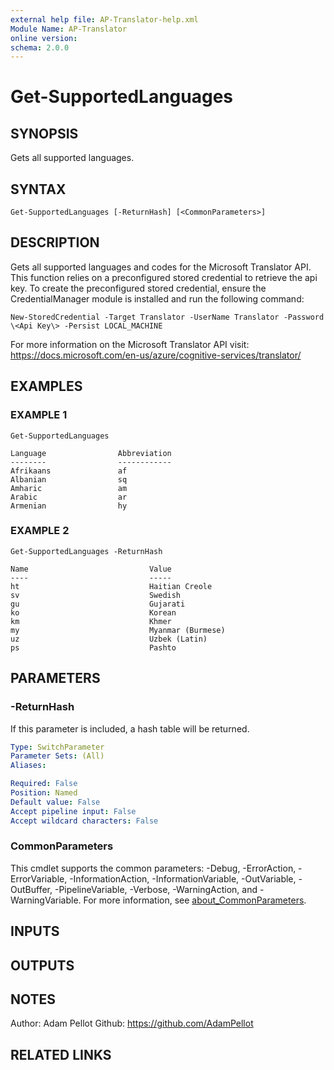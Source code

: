 ```yaml
---
external help file: AP-Translator-help.xml
Module Name: AP-Translator
online version:
schema: 2.0.0
---
```


# Get-SupportedLanguages

## SYNOPSIS
Gets all supported languages.

## SYNTAX

```
Get-SupportedLanguages [-ReturnHash] [<CommonParameters>]
```

## DESCRIPTION
Gets all supported languages and codes for the Microsoft Translator API.
This function relies on a 
preconfigured stored credential to retrieve the api key.
To create the preconfigured stored credential, 
ensure the CredentialManager module is installed and run the following command:

```
New-StoredCredential -Target Translator -UserName Translator -Password \<Api Key\> -Persist LOCAL_MACHINE
```

For more information on the Microsoft Translator API visit:
https://docs.microsoft.com/en-us/azure/cognitive-services/translator/

## EXAMPLES

### EXAMPLE 1
```
Get-SupportedLanguages

Language                Abbreviation
--------                ------------
Afrikaans               af
Albanian                sq
Amharic                 am
Arabic                  ar
Armenian                hy
```

### EXAMPLE 2
```
Get-SupportedLanguages -ReturnHash

Name                           Value
----                           -----
ht                             Haitian Creole
sv                             Swedish
gu                             Gujarati
ko                             Korean
km                             Khmer
my                             Myanmar (Burmese)
uz                             Uzbek (Latin)
ps                             Pashto
```
## PARAMETERS

### -ReturnHash
If this parameter is included, a hash table will be returned.

```yaml
Type: SwitchParameter
Parameter Sets: (All)
Aliases:

Required: False
Position: Named
Default value: False
Accept pipeline input: False
Accept wildcard characters: False
```

### CommonParameters
This cmdlet supports the common parameters: -Debug, -ErrorAction, -ErrorVariable, -InformationAction, -InformationVariable, -OutVariable, -OutBuffer, -PipelineVariable, -Verbose, -WarningAction, and -WarningVariable. For more information, see [about_CommonParameters](http://go.microsoft.com/fwlink/?LinkID=113216).

## INPUTS

## OUTPUTS

## NOTES
Author: Adam Pellot
Github: https://github.com/AdamPellot

## RELATED LINKS

